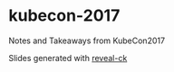 # kubecon-2017
Notes and Takeaways from KubeCon2017

Slides generated with [reveal-ck](https://github.com/jedcn/reveal-ck)
